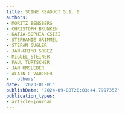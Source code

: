 ```yaml
---
title: SCINE READUCT 5.1. 0
authors:
- MORITZ BENSBERG
- CHRISTOPH BRUNKEN
- KATJA-SOPHIA CSIZI
- STEPHANIE GRIMMEL
- STEFAN GUGLER
- JAN-GRIMO SOBEZ
- MIGUEL STEINER
- PAUL TÜRTSCHER
- JAN UNSLEBER
- ALAIN C VAUCHER
- ' others'
date: '2023-01-01'
publishDate: '2024-09-08T20:03:44.799735Z'
publication_types:
- article-journal
---
```

